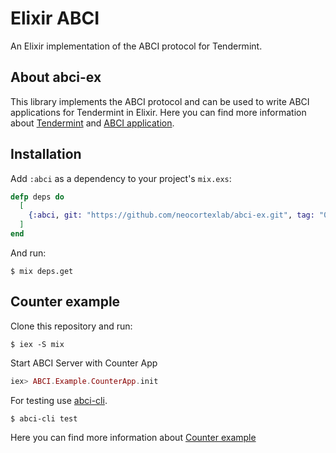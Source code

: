 # Elixir ABCI
An Elixir implementation of the ABCI protocol for Tendermint.

## About abci-ex
This library implements the ABCI protocol and can be used to write ABCI applications for Tendermint in Elixir.
Here you can find more information about [Tendermint](https://github.com/tendermint/tendermint) and [ABCI application](https://github.com/tendermint/abci).

## Installation
Add `:abci` as a dependency to your project's `mix.exs`:

```elixir
defp deps do
  [
    {:abci, git: "https://github.com/neocortexlab/abci-ex.git", tag: "0.1"}
  ]
end
```

And run:

    $ mix deps.get


## Counter example 
Clone this repository and run:

    $ iex -S mix

Start ABCI Server with Counter App

```elixir
iex> ABCI.Example.CounterApp.init
```

For testing use [abci-cli](https://github.com/tendermint/abci).

    $ abci-cli test

Here you can find more information about [Counter example](https://tendermint.readthedocs.io/en/master/abci-cli.html)